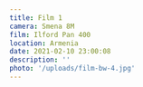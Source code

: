 ```yaml
---
title: Film 1
camera: Smena 8M
film: Ilford Pan 400
location: Armenia
date: 2021-02-10 23:00:08
description: ''
photo: '/uploads/film-bw-4.jpg'
---
```

